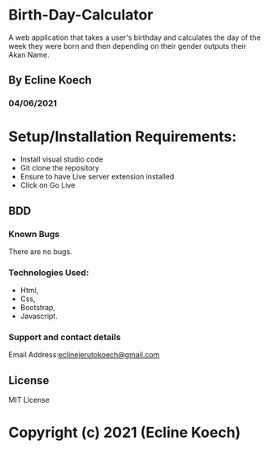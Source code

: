 # Birth-Day-Calculator
A web application that takes a user's birthday and calculates the day of the week they were born and then depending on their gender outputs their Akan Name. 

## By Ecline Koech

### 04/06/2021

# Setup/Installation Requirements:

 * Install visual studio code
 * Git clone the repository
 * Ensure to have Live server extension installed
 * Click on Go Live

## BDD



### Known Bugs

There are no bugs.

### Technologies Used:

* Html, 
* Css,
* Bootstrap,
* Javascript.

### Support and contact details
Email Address:eclinejerutokoech@gmail.com

## License
MIT License

# Copyright (c) 2021 (Ecline Koech)
